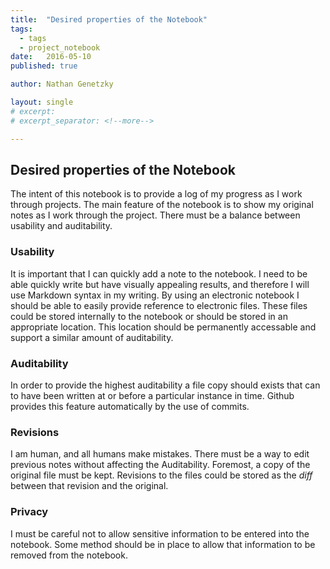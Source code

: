```yaml
---
title:  "Desired properties of the Notebook"
tags:
  - tags
  - project_notebook
date:   2016-05-10
published: true

author: Nathan Genetzky

layout: single
# excerpt:
# excerpt_separator: <!--more-->

---
```


## Desired properties of the Notebook
The intent of this notebook is to provide a log of my progress as I work through
projects. The main feature of the notebook is to show my original notes as I work
through the project. There must be a balance between usability and auditability.

### Usability
It is important that I can quickly add a note to the notebook. I need to be able 
quickly write but have visually appealing results, and therefore I will use
Markdown syntax in my writing. By using an electronic notebook I should be able
to easily provide reference to electronic files. These files could be stored
internally to the notebook or should be stored in an appropriate location. This
location should be permanently accessable and support a similar amount of
auditability.

### Auditability
In order to provide the highest auditability a file copy should exists that can
to have been written at or before a particular instance in time. Github provides
this feature automatically by the use of commits. 

### Revisions
I am human, and all humans make mistakes. There must be a way to edit previous
notes without affecting the Auditability. Foremost, a copy of the original file
must be kept. Revisions to the files could be stored as the *diff* between
that revision and the original.

### Privacy
I must be careful not to allow sensitive information to be entered into the
notebook. Some method should be in place to allow that information to be removed
from the notebook. 
